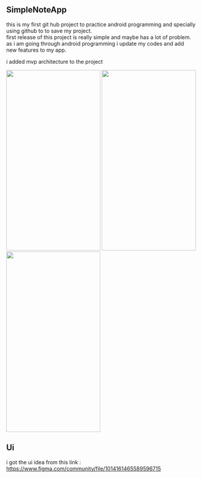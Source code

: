 ## SimpleNoteApp
this is my first git hub project to practice android programming and specially using github to to save my project.<br>
first release of this project is really simple and maybe has a lot of problem.<br>
as i am going through android programming i update my codes and add new features to my app.

i added mvp architecture to the project<br>



<img src="https://s8.uupload.ir/files/screenshot_20230421-125257_jbmg.jpg" width="250" height="480"> <img src="https://s8.uupload.ir/files/screenshot_20230421-130059_gjpa.jpg" width="250" height="480"> <img src="https://s8.uupload.ir/files/screenshot_20230421-130029_8d8n.jpg" width="250" height="480"> 

## Ui
i got the ui idea from this link :
https://www.figma.com/community/file/1014161465589596715


